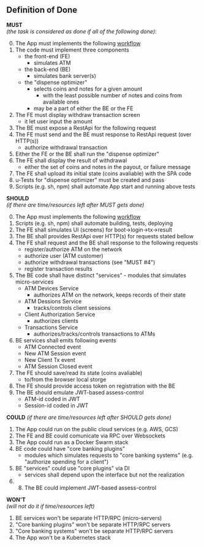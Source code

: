 ## Definition of Done
**MUST**\
_(the task is considered as done if all of the following done)_:

0. The App must implements the following [workflow](mvp-must-workflow.md)
1. The code must implement three components 
    - the front-end (FE)
        - simulates ATM
    - the back-end (BE)
        - simulates bank server(s)
    - the "dispense optimizer"
        - selects coins and notes for a given amount
            - with the least possible number of notes and coins from available ones
        - may be a part of either the BE or the FE
2. The FE must display withdraw transaction screen
    - it let user input the amount
3. The BE must expose a RestApi for the following request
4. The FE must send and the BE must response to RestApi request (over HTTP(s))
    - authorize withdrawal transaction
5. Either the FE or the BE shall run the "dispense optimizer"
6. The FE shall display the result of withdrawal
    - either the set of coins and notes in the payout, or failure message
7. The FE shall upload its initial state (coins avaliable) with the SPA code
8. u-Tests for "dispense optimizer" must be created and pass
9. Scripts (e.g. sh, npm) shall automate App start and running above tests

**SHOULD**\
_(if there are time/resources left after MUST gets done)_

0. The App must implements the following [workflow](mvp-should-workflow.md)
1. Scripts (e.g. sh, npm) shall automate building, tests, deploying
2. The FE shall simulates UI (screens) for boot->login->tx->result 
3. The BE shall provides RestApi over HTTP(s) for requests stated bellow  
4. The FE shall request and the BE shall response to the following requests
    - register/authorize ATM on the network
    - authorize user (ATM customer)
    - authorize withdrawal transactions (see "MUST #4")
    - register transaction results
5. The BE code shall have distinct "services" - modules that simulates micro-services
    - ATM Devices Service
        - authorizes ATM on the network, keeps records of their state
    - ATM Dessions Service
        - tracks/controls client sessions
    - Client Authorization Service
        - authorizes clients
    - Transactions Service
        - authorizes/tracks/controls transactions to ATMs
6. BE services shall emits following events
    - ATM Connected event
    - New ATM Session event
    - New Client Tx event
    - ATM Session Closed event
7. The FE should save/read its state (coins avaliable)
    - to/from the browser local storge
8. The FE should provide access token on registration with the BE
9. The BE should emulate JWT-based assess-control
    - ATM-id coded in JWT
    - Session-id coded in JWT

**COULD**
_(if there are time/resources left after SHOULD gets done)_

1. The App could run on the public cloud services (e.g. AWS, GCS)
2. The FE and BE could comunicate via RPC over Websockets
3. The App could run as a Docker Swarm stack 
4. BE code could have "core banking plugins"
    - modules which simulates requests to "core banking systems" (e.g. "authorize spending for a client")
5. BE "services" could use "core plugins" via DI
    - services shall depend upon the interface but not the realization  
6. 8. The BE could implement JWT-based assess-control

**WON'T**\
_(will not do it if time/resources left)_

1. BE services won't be separate HTTP/RPC (micro-servers)
2. "Core banking plugins" won't be separate HTTP/RPC servers 
2. "Core banking systems" won't be separate HTTP/RPC servers 
2. The App won't be a Kubernetes stack
